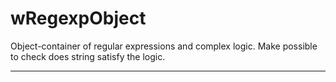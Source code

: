 # wRegexpObject

Object-container of regular expressions and complex logic. Make possible to check does string satisfy the logic.

_ _ _ _ _ _




































